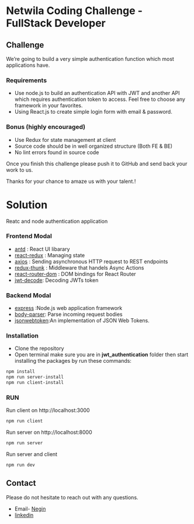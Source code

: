

# Netwila Coding Challenge - FullStack Developer

## Challenge

We’re going to build a very simple authentication function which most applications have. 

### Requirements

* Use node.js to build an authentication API with JWT and another API which requires authentication token to access. Feel free to choose any framework in your favorites. 
* Using React.js to create simple login form with email & password.

### Bonus (highly encouraged)

* Use Redux for state management at client
* Source code should be in well organized structure (Both FE & BE)
* No lint errors found in source code

Once you finish this challenge please push it to GitHub and send back your work to us. 

Thanks for your chance to amaze us with your talent.! 


# Solution

Reatc and node authentication application

### Frontend Modal

- [antd](https://ant.design/) : React UI libarary 
- [react-redux](https://redux.js.org/basics/usage-with-react) : Managing state
- [axios](https://github.com/axios/axios) : Sending asynchronous HTTP request to REST endpoints
- [redux-thunk](https://github.com/reduxjs/redux-thunk) : Middleware that handels Async Actions
- [react-router-dom](https://www.npmjs.com/package/react-router-dom) : DOM bindings for React Router
- [jwt-decode](https://www.npmjs.com/package/jwt-decode): Decoding JWTs token



### Backend Modal
- [express](https://www.npmjs.com/package/express) :Node.js web application framework
- [body-parser](https://www.npmjs.com/package/body-parser): Parse incoming request bodies
- [jsonwebtoken](https://www.npmjs.com/package/jsonwebtoken):An implementation of JSON Web Tokens.



### Installation
- Clone the repository
- Open terminal make sure you are in **jwt_authentication** folder then start installing the packages by run these commands:

```sh
npm install
npm run server-install
npm run client-install


```

### RUN
Run client on http://localhost:3000

```sh
npm run client

```
Run server on http://localhost:8000

```sh
npm run server

```

Run server and client 

```sh
npm run dev

```


## Contact

Please do not hesitate to reach out with any questions.

- Email- [Negin](negin_mashreghi@yahoo.com)
- [linkedin](https://www.linkedin.com/in/neginmashreghi/)



